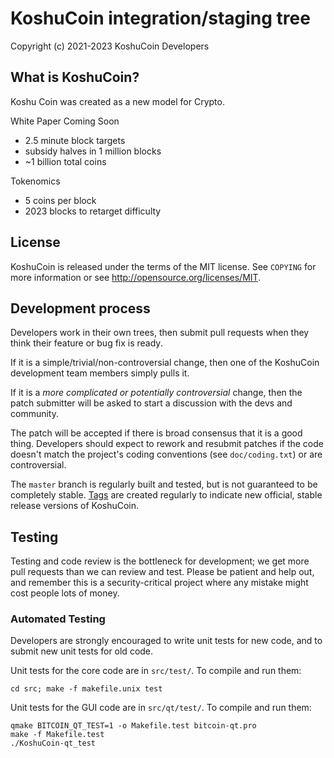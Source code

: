 KoshuCoin integration/staging tree
================================


Copyright (c) 2021-2023 KoshuCoin Developers

What is KoshuCoin?
----------------

Koshu Coin was created as a new model for Crypto. 

White Paper Coming Soon 


 - 2.5 minute block targets
 - subsidy halves in 1 million blocks
 - ~1 billion total coins

Tokenomics

 - 5 coins per block
 - 2023 blocks to retarget difficulty



License
-------

KoshuCoin is released under the terms of the MIT license. See `COPYING` for more
information or see http://opensource.org/licenses/MIT.

Development process
-------------------

Developers work in their own trees, then submit pull requests when they think
their feature or bug fix is ready.

If it is a simple/trivial/non-controversial change, then one of the KoshuCoin
development team members simply pulls it.

If it is a *more complicated or potentially controversial* change, then the patch
submitter will be asked to start a discussion with the devs and community.

The patch will be accepted if there is broad consensus that it is a good thing.
Developers should expect to rework and resubmit patches if the code doesn't
match the project's coding conventions (see `doc/coding.txt`) or are
controversial.

The `master` branch is regularly built and tested, but is not guaranteed to be
completely stable. [Tags](https://github.com/KoshuCoin-project/KoshuCoin/tags) are created
regularly to indicate new official, stable release versions of KoshuCoin.

Testing
-------

Testing and code review is the bottleneck for development; we get more pull
requests than we can review and test. Please be patient and help out, and
remember this is a security-critical project where any mistake might cost people
lots of money.

### Automated Testing

Developers are strongly encouraged to write unit tests for new code, and to
submit new unit tests for old code.

Unit tests for the core code are in `src/test/`. To compile and run them:

    cd src; make -f makefile.unix test

Unit tests for the GUI code are in `src/qt/test/`. To compile and run them:

    qmake BITCOIN_QT_TEST=1 -o Makefile.test bitcoin-qt.pro
    make -f Makefile.test
    ./KoshuCoin-qt_test

